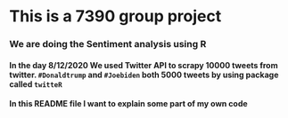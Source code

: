 # This is a 7390 group project 

### We are doing the Sentiment analysis using R 



#### In the day 8/12/2020 We used Twitter API to scrapy 10000 tweets from twitter. `#Donaldtrump` and `#Joebiden` both 5000 tweets by using package called `twitteR`

**In this README file I want to explain some part of my own code**





